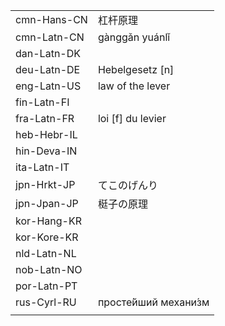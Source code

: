 | | |
|-|-|
| cmn-Hans-CN | 杠杆原理 |  |
| cmn-Latn-CN | gànggǎn yuánlǐ |  |
| dan-Latn-DK |  |  |
| deu-Latn-DE | Hebelgesetz [n] |  |
| eng-Latn-US | law of the lever |  |
| fin-Latn-FI |  |  |
| fra-Latn-FR | loi [f] du levier |  |
| heb-Hebr-IL |  |  |
| hin-Deva-IN |  |  |
| ita-Latn-IT |  |  |
| jpn-Hrkt-JP | てこのげんり |  |
| jpn-Jpan-JP | 梃子の原理 |  |
| kor-Hang-KR |  |  |
| kor-Kore-KR |  |  |
| nld-Latn-NL |  |  |
| nob-Latn-NO |  |  |
| por-Latn-PT |  |  |
| rus-Cyrl-RU | просте́йший механи́зм |  |
|  |  |
